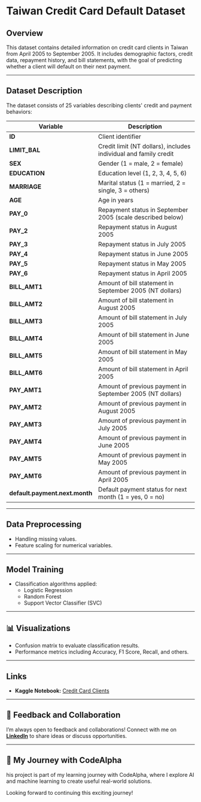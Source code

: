 # Taiwan Credit Card Default Dataset

## Overview  
This dataset contains detailed information on credit card clients in Taiwan from April 2005 to September 2005. It includes demographic factors, credit data, repayment history, and bill statements, with the goal of predicting whether a client will default on their next payment.

---

## Dataset Description  
The dataset consists of 25 variables describing clients' credit and payment behaviors:

| Variable                     | Description                                                       |
|------------------------------|-------------------------------------------------------------------|
| **ID**                       | Client identifier                                                 |
| **LIMIT_BAL**                | Credit limit (NT dollars), includes individual and family credit  |
| **SEX**                      | Gender (1 = male, 2 = female)                                    |
| **EDUCATION**                | Education level (1, 2, 3, 4, 5, 6)                              |
| **MARRIAGE**                 | Marital status (1 = married, 2 = single, 3 = others)             |
| **AGE**                      | Age in years                                                     |
| **PAY_0**                    | Repayment status in September 2005 (scale described below)       |
| **PAY_2**                    | Repayment status in August 2005                                  |
| **PAY_3**                    | Repayment status in July 2005                                    |
| **PAY_4**                    | Repayment status in June 2005                                    |
| **PAY_5**                    | Repayment status in May 2005                                     |
| **PAY_6**                    | Repayment status in April 2005                                   |
| **BILL_AMT1**                | Amount of bill statement in September 2005 (NT dollars)          |
| **BILL_AMT2**                | Amount of bill statement in August 2005                          |
| **BILL_AMT3**                | Amount of bill statement in July 2005                            |
| **BILL_AMT4**                | Amount of bill statement in June 2005                            |
| **BILL_AMT5**                | Amount of bill statement in May 2005                             |
| **BILL_AMT6**                | Amount of bill statement in April 2005                           |
| **PAY_AMT1**                 | Amount of previous payment in September 2005 (NT dollars)        |
| **PAY_AMT2**                 | Amount of previous payment in August 2005                        |
| **PAY_AMT3**                 | Amount of previous payment in July 2005                          |
| **PAY_AMT4**                 | Amount of previous payment in June 2005                          |
| **PAY_AMT5**                 | Amount of previous payment in May 2005                           |
| **PAY_AMT6**                 | Amount of previous payment in April 2005                         |
| **default.payment.next.month** | Default payment status for next month (1 = yes, 0 = no)        |

---

## Data Preprocessing  
- Handling missing values.  
- Feature scaling for numerical variables.

---

## Model Training  
- Classification algorithms applied:  
  - Logistic Regression  
  - Random Forest  
  - Support Vector Classifier (SVC)  

---

## 📊 Visualizations  
- Confusion matrix to evaluate classification results.  
- Performance metrics including Accuracy, F1 Score, Recall, and others.

---

## Links  
- **Kaggle Notebook:** [Credit Card Clients](https://www.kaggle.com/code/omaratef200/credit-card-clients)  

---

## 💬 Feedback and Collaboration  
I’m always open to feedback and collaborations! Connect with me on **[LinkedIn](https://www.linkedin.com/in/o2204)** to share ideas or discuss opportunities.

---

## 🌟 My Journey with CodeAlpha  
his project is part of my learning journey with CodeAlpha, where I explore AI and machine learning to create useful real-world solutions.

Looking forward to continuing this exciting journey!

